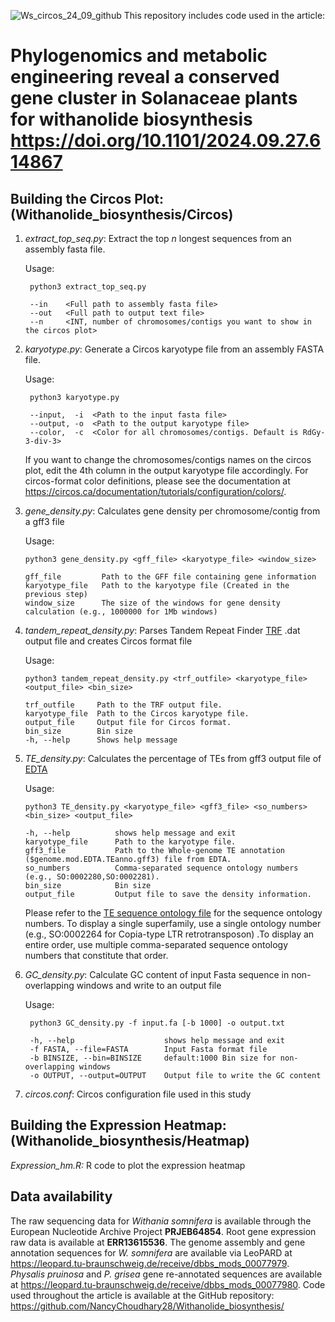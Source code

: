![Ws_circos_24_09_github](https://github.com/user-attachments/assets/77a7e889-2c45-438e-b690-810dba5d486e)
This repository includes code used in the article:   
# Phylogenomics and metabolic engineering reveal a conserved gene cluster in Solanaceae plants for withanolide biosynthesis https://doi.org/10.1101/2024.09.27.614867

## Building the Circos Plot:(Withanolide_biosynthesis/Circos)

1. _extract_top_seq.py_: Extract the top _n_ longest sequences from an assembly fasta file.

    Usage:

        python3 extract_top_seq.py

        --in    <Full path to assembly fasta file>
        --out   <Full path to output text file>
        --n     <INT, number of chromosomes/contigs you want to show in the circos plot>
    
2. _karyotype.py_: Generate a Circos karyotype file from an assembly FASTA file.

    Usage:

        python3 karyotype.py

        --input,  -i  <Path to the input fasta file>
        --output, -o  <Path to the output karyotype file>
        --color,  -c  <Color for all chromosomes/contigs. Default is RdGy-3-div-3>

     If you want to change the chromosomes/contigs names on the circos plot, edit the 4th column in the output karyotype file accordingly. For circos-format color definitions, please see the documentation at 
     https://circos.ca/documentation/tutorials/configuration/colors/.

4. _gene_density.py_: Calculates gene density per chromosome/contig from a gff3 file

    Usage:

       python3 gene_density.py <gff_file> <karyotype_file> <window_size>

       gff_file         Path to the GFF file containing gene information
       karyotype_file   Path to the karyotype file (Created in the previous step) 
       window_size      The size of the windows for gene density calculation (e.g., 1000000 for 1Mb windows)
   
6. _tandem_repeat_density.py_: Parses Tandem Repeat Finder [TRF](https://github.com/Benson-Genomics-Lab/TRF) .dat output file and creates Circos format file

   Usage:

       python3 tandem_repeat_density.py <trf_outfile> <karyotype_file> <output_file> <bin_size>

       trf_outfile     Path to the TRF output file.
       karyotype_file  Path to the Circos karyotype file.
       output_file     Output file for Circos format.
       bin_size        Bin size
       -h, --help      Shows help message
       

7. _TE_density.py_: Calculates the percentage of TEs from gff3 output file of [EDTA](https://github.com/oushujun/EDTA)

   Usage:
       
       python3 TE_density.py <karyotype_file> <gff3_file> <so_numbers> <bin_size> <output_file>

       -h, --help          shows help message and exit
       karyotype_file      Path to the karyotype file.
       gff3_file           Path to the Whole-genome TE annotation ($genome.mod.EDTA.TEanno.gff3) file from EDTA.
       so_numbers          Comma-separated sequence ontology numbers (e.g., SO:0002280,SO:0002281).
       bin_size            Bin size 
       output_file         Output file to save the density information.

      Please refer to the [TE sequence ontology file](https://github.com/NancyChoudhary28/Withanolide_biosynthesis/blob/main/TE_Sequence_ontology.txt) for the sequence ontology numbers. To display a single superfamily, use a       single ontology number (e.g., SO:0002264 for Copia-type LTR retrotransposon) .To display an entire 
      order, use multiple comma-separated sequence ontology numbers that constitute that order.  

9. _GC_density.py_: Calculate GC content of input Fasta sequence in non-overlapping windows and write to an output file

    Usage:

        python3 GC_density.py -f input.fa [-b 1000] -o output.txt

        -h, --help                    shows help message and exit
        -f FASTA, --file=FASTA        Input Fasta format file
        -b BINSIZE, --bin=BINSIZE     default:1000 Bin size for non-overlapping windows
        -o OUTPUT, --output=OUTPUT    Output file to write the GC content


12. _circos.conf_: Circos configuration file used in this study

## Building the Expression Heatmap: (Withanolide_biosynthesis/Heatmap) 
_Expression_hm.R:_ R code to plot the expression heatmap 

## Data availability
The raw sequencing data for _Withania somnifera_ is available through the European Nucleotide Archive Project **PRJEB64854**. Root gene expression raw data is available at **ERR13615536**. The genome assembly and gene annotation sequences for _W. somnifera_ are available via LeoPARD at https://leopard.tu-braunschweig.de/receive/dbbs_mods_00077979. _Physalis pruinosa_ and _P. grisea_ gene re-annotated sequences are available at https://leopard.tu-braunschweig.de/receive/dbbs_mods_00077980. Code used throughout the article is available at the GitHub repository: https://github.com/NancyChoudhary28/Withanolide_biosynthesis/
